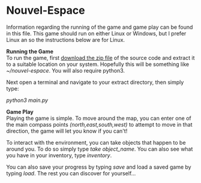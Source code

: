 # Nouvel-Espace
Information regarding the running of the game and game play can be found in this file. This game should run on either Linux or Windows, but I prefer Linux an so the instructions below are for Linux. 
<p><b>Running the Game</b><br>
  To run the game, first <a href="http://carrington-chappell.co.uk/downloads/nouvel-espace.zip" target="_blank">download the zip file</a> of the source code and extract it to a suitable location on your system. Hopefully this will be something like <i>~/nouvel-espace</i>. You will also require python3.</p>
<p>Next open a terminal and navigate to your extract directory, then simply type:<p>
<p><i>python3 main.py</i></p>
<p><b>Game Play</b><br>
Playing the game is simple. To move around the map, you can enter one of the main compass points <i>(north,east,south,west)</i> to attempt to move in that direction, the game will let you know if you can't!</p>
<p>To interact with the environment, you can take objects that happen to be around you. To do so simply type <i>take object_name</i>. You can also see what you have in your inventory, type <i>inventory</i>.</p>  
<p>You can also save your progress by typing <i>save</i> and load a saved game by typing <i>load</i>. The rest you can discover for yourself...</p>
